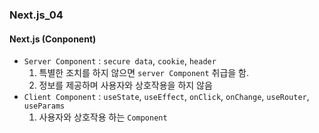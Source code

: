 ### Next.js_04

#### Next.js (Conponent)
- `Server Component` : `secure data`, `cookie`, `header`
  1. 특별한 조치를 하지 않으면 `server Component` 취급을 함.
  2. 정보를 제공하며 사용자와 상호작용을 하지 않음
- `Client Component` : `useState`, `useEffect`, `onClick`, `onChange`, `useRouter`, `useParams`
  1. 사용자와 상호작용 하는 `Component`